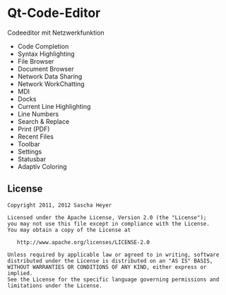Qt-Code-Editor
==============

Codeeditor mit Netzwerkfunktion

  * Code Completion
  * Syntax Highlighting
  * File Browser
  * Document Browser
  * Network Data Sharing
  * Network WorkChatting
  * MDI
  * Docks
  * Current Line Highlighting
  * Line Numbers
  * Search & Replace
  * Print (PDF)
  * Recent Files
  * Toolbar
  * Settings
  * Statusbar
  * Adaptiv Coloring

## License

    Copyright 2011, 2012 Sascha Heyer

    Licensed under the Apache License, Version 2.0 (the "License");
    you may not use this file except in compliance with the License.
    You may obtain a copy of the License at

       http://www.apache.org/licenses/LICENSE-2.0

    Unless required by applicable law or agreed to in writing, software
    distributed under the License is distributed on an "AS IS" BASIS,
    WITHOUT WARRANTIES OR CONDITIONS OF ANY KIND, either express or implied.
    See the License for the specific language governing permissions and
    limitations under the License.
